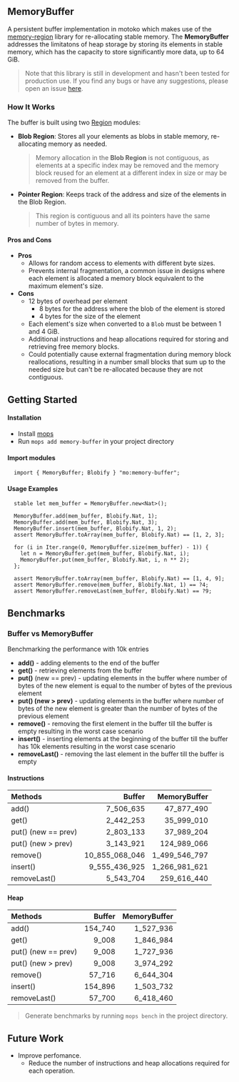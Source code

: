## MemoryBuffer
A persistent buffer implementation in motoko which makes use of the [memory-region](https://github.com/NatLabs/memory-region) library for re-allocating stable memory. The **MemoryBuffer** addresses the limitatons of heap storage by storing its elements in stable memory, which has the capacity to store significantly more data, up to 64 GiB.

> Note that this library is still in development and hasn't been tested for production use. If you find any bugs or have any suggestions, please open an issue [here](https://github.com/NatLabs/memory-buffer/issues).

### How It Works
The buffer is built using two [Region](https://internetcomputer.org/docs/current/motoko/main/base/Region/) modules:

- **Blob Region**: Stores all your elements as blobs in stable memory, re-allocating memory as needed. 
    > Memory allocation in the **Blob Region** is not contiguous, as elements at a specific index may be removed and the memory block reused for an element at a different index in size or may be removed from the buffer.
- **Pointer Region**: Keeps track of the address and size of the elements in the Blob Region. 
    > This region is contiguous and all its pointers have the same number of bytes in memory.

#### Pros and Cons
- **Pros**
  - Allows for random access to elements with different byte sizes.
  - Prevents internal fragmentation, a common issue in designs where each element is allocated a memory block equivalent to the maximum element's size.
- **Cons**
  - 12 bytes of overhead per element
    - 8 bytes for the address where the blob of the element is stored
    - 4 bytes for the size of the element
  - Each element's size when converted to a `Blob` must be between 1 and 4 GiB.
  - Additional instructions and heap allocations required for storing and retrieving free memory blocks.
  - Could potentially cause external fragmentation during memory block reallocations, resulting in a number small blocks that sum up to the needed size but can't be re-allocated because they are not contiguous.

## Getting Started
#### Installation
- Install [mops](https://docs.mops.one/quick-start)
- Run `mops add memory-buffer` in your project directory
  
#### Import modules

```motoko
  import { MemoryBuffer; Blobify } "mo:memory-buffer";
```
#### Usage Examples
```motoko
  stable let mem_buffer = MemoryBuffer.new<Nat>();

  MemoryBuffer.add(mem_buffer, Blobify.Nat, 1);
  MemoryBuffer.add(mem_buffer, Blobify.Nat, 3);
  MemoryBuffer.insert(mem_buffer, Blobify.Nat, 1, 2);
  assert MemoryBuffer.toArray(mem_buffer, Blobify.Nat) == [1, 2, 3];

  for (i in Iter.range(0, MemoryBuffer.size(mem_buffer) - 1)) {
    let n = MemoryBuffer.get(mem_buffer, Blobify.Nat, i);
    MemoryBuffer.put(mem_buffer, Blobify.Nat, i, n ** 2);
  };

  assert MemoryBuffer.toArray(mem_buffer, Blobify.Nat) == [1, 4, 9];
  assert MemoryBuffer.remove(mem_buffer, Blobify.Nat, 1) == ?4;
  assert MemoryBuffer.removeLast(mem_buffer, Blobify.Nat) == ?9;
```

## Benchmarks
### Buffer vs MemoryBuffer
Benchmarking the performance with 10k entries

- **add()** - adding elements to the end of the buffer
- **get()** - retrieving elements from the buffer
- **put()** (new == prev) - updating elements in the buffer where number of bytes of the new element is equal to the number of bytes of the previous element
- **put() (new > prev)** - updating elements in the buffer where number of bytes of the new element is greater than the number of bytes of the previous element
- **remove()** - removing the first element in the buffer till the buffer is empty resulting in the worst case scenario
- **insert()** - inserting elements at the beginning of the buffer till the buffer has 10k elements resulting in the worst case scenario
- **removeLast()** - removing the last element in the buffer till the buffer is empty

#### Instructions

| Methods             |         Buffer |  MemoryBuffer |
| :------------------ | -------------: | ------------: |
| add()               |      7_506_635 |    47_877_490 |
| get()               |      2_442_253 |    35_999_010 |
| put() (new == prev) |      2_803_133 |    37_989_204 |
| put() (new > prev)  |      3_143_921 |   124_989_066 |
| remove()            | 10_855_068_046 | 1_499_546_797 |
| insert()            |  9_555_436_925 | 1_266_981_621 |
| removeLast()        |      5_543_704 |   259_616_440 |


#### Heap
| Methods             |  Buffer | MemoryBuffer |
| :------------------ | ------: | -----------: |
| add()               | 154_740 |    1_527_936 |
| get()               |   9_008 |    1_846_984 |
| put() (new == prev) |   9_008 |    1_727_936 |
| put() (new > prev)  |   9_008 |    3_974_292 |
| remove()            |  57_716 |    6_644_304 |
| insert()            | 154_896 |    1_503_732 |
| removeLast()        |  57_700 |    6_418_460 |

> Generate benchmarks by running `mops bench` in the project directory.

## Future Work
- Improve perfomance. 
  - Reduce the number of instructions and heap allocations required for each operation.